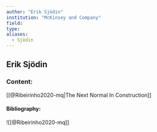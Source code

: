 ```yaml
---
author: "Erik Sjödin"
institution: "McKinsey and Company"
field:
type:
aliases:
  - Sjödin
---
```


## Erik Sjödin

### Content:
[[@Ribeirinho2020-mq|The Next Normal In Construction]]

#### Bibliography:

![[@Ribeirinho2020-mq]]